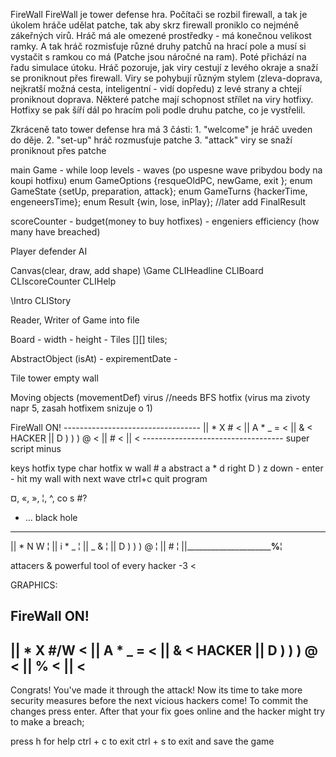 FireWall
    FireWall je tower defense hra. Počítači se rozbil firewall, a tak je úkolem hráče udělat patche, tak aby skrz firewall proniklo
co nejméně zákeřných virů.
    Hráč má ale omezené prostředky - má konečnou velikost ramky. A tak hráč rozmisťuje různé druhy patchů na hrací pole a musí si
vystačit s ramkou co má (Patche jsou náročné na ram).
    Poté přichází na řadu simulace útoku. Hráč pozoruje, jak viry cestují z levého okraje a snaží se proniknout přes firewall. Viry se
pohybují různým stylem (zleva-doprava, nejkratší možná cesta, inteligentní - vidí dopředu) z levé strany a chtejí proniknout doprava.
Některé patche mají schopnost střílet na viry hotfixy. Hotfixy se pak šíří dál po hracím poli podle druhu patche, co je vystřelil.

Zkráceně tato tower defense hra má 3 části:
    1. "welcome" je hráč uveden do děje.
    2. "set-up" hráč rozmusťuje patche
    3. "attack" viry se snaží proniknout přes patche



main
Game - while loop
levels - waves (po uspesne wave pribydou body na koupi hotfixu)
enum GameOptions {resqueOldPC, newGame, exit };
enum GameState   {setUp, preparation, attack};
enum GameTurns   {hackerTime, engeneersTime};
enum Result      {win, lose, inPlay}; //later add FinalResult

scoreCounter
    - budget(money to buy hotfixes)
    - engeniers efficiency (how many have breached)


Player
    defender
    AI

Canvas(clear, draw, add shape)
\Game
CLIHeadline
CLIBoard
CLIscoreCounter
CLIHelp

\Intro
CLIStory

Reader, Writer of Game into file

Board
    - width
    - height
    - Tiles [][] tiles;

AbstractObject (isAt)
    - expirementDate
    -

Tile
    tower
    empty
    wall

Moving objects (movementDef)
    virus                               //needs BFS
    hotfix
    (virus ma zivoty napr 5, zasah hotfixem snizuje o 1)

FireWall ON!
          ----------------------------------
         ||       *   X     #              <
         ||   A *     _              =     <
         ||                          &     <  HACKER
         ||  D ) ) )                 @     <
         ||                          #     <
         ||                                <
         -----------------------------------
super script minus


 keys  hotfix type      char   hotfix
 w     wall             #
 a     abstract         a         *
 d     right            D         )
 z     down                       -
enter - hit my wall with next wave
ctrl+c quit program

¤, «, », ¦, ^,
co s #?
+ ... black hole

_________________________________
||       *     N       W        ¦
||   i *       _                ¦
||             _           &    ¦
||  D ) ) )                @    ¦
||                         #    ¦
||_________________________%____¦


attacers
&  powerful tool of every hacker -3
<

GRAPHICS:

FireWall ON!
----------------------------------
||       *   X     #/W            <
||   A *     _              =     <
||                          &     <  HACKER
||  D ) ) )                 @     <
||                          %     <
||                                <
-----------------------------------


Congrats! You've made it through the attack!
Now its time to take more security measures before the next vicious hackers come!
To commit the changes press enter.
After that your fix goes online and the hacker might try to make a breach;

press
    h for help
    ctrl + c to exit
    ctrl + s to exit and save the game